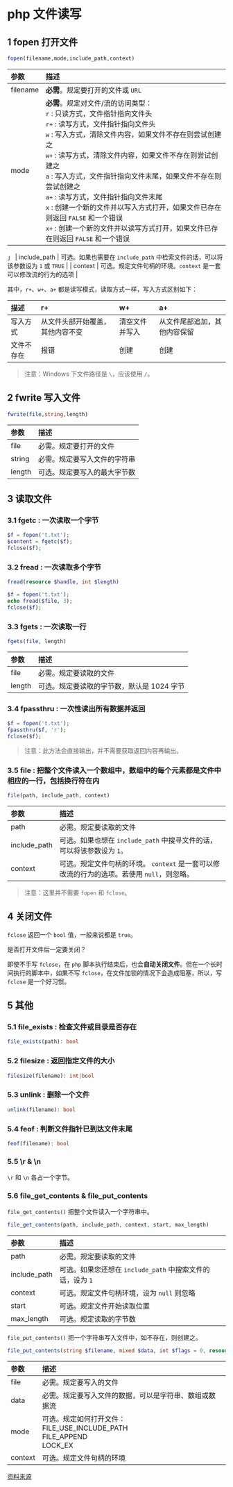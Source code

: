 # php 文件读写

## 1 fopen 打开文件

```php
fopen(filename,mode,include_path,context)
```

| 参数 | 描述 |
| :-- | :-- |
| filename | **必需**。规定要打开的文件或 `URL` |
| mode | **必需**。规定对文件/流的访问类型：<br/>`r` : 只读方式，文件指针指向文件头<br/>`r+` : 读写方式，文件指针指向文件头<br/>`w` : 写入方式，清除文件内容，如果文件不存在则尝试创建之<br/>`w+` : 读写方式，清除文件内容，如果文件不存在则尝试创建之<br/>`a` : 写入方式，文件指针指向文件末尾，如果文件不存在则尝试创建之<br/>`a+` : 读写方式，文件指针指向文件末尾<br/>`x` : 创建一个新的文件并以写入方式打开，如果文件已存在则返回 `FALSE` 和一个错误<br/>`x+` : 创建一个新的文件并以读写方式打开，如果文件已存在则返回 `FALSE` 和一个错误 |
」
| include_path | 可选。如果也需要在 `include_path` 中检索文件的话，可以将该参数设为 `1` 或 `TRUE` |
| context | 可选。规定文件句柄的环境。`context` 是一套可以修改流的行为的选项 |

其中，`r+`、`w+`、`a+` 都是读写模式，读取方式一样，写入方式区别如下：

| 描述 | r+ | w+ | a+ |
| :-- | :-- | :-- | :-- |
| 写入方式 | 从文件头部开始覆盖，其他内容不变 | 清空文件并写入 | 从文件尾部追加，其他内容保留 |
| 文件不存在 | 报错 | 创建 | 创建 |

> 注意：Windows 下文件路径是 `\`，应该使用 `/`。

## 2 fwrite 写入文件

```php
fwrite(file,string,length)
```

| 参数 | 描述 |
| :-- | :-- |
| file | 必需。规定要打开的文件 |
| string | 必需。规定要写入文件的字符串 |
| length | 可选。规定要写入的最大字节数 |

## 3 读取文件

### 3.1 fgetc : 一次读取一个字节

```php
$f = fopen('t.txt');
$content = fgetc($f);
fclose($f);
```

### 3.2 fread : 一次读取多个字节

```php
fread(resource $handle, int $length)
```

```php
$f = fopen('t.txt');
echo fread($file, 3);
fclose($f);
```

### 3.3 fgets : 一次读取一行

```php
fgets(file, length)
```

| 参数 | 描述 |
| :-- | :-- |
| file | 必需。规定要读取的文件 |
| length | 可选。规定要读取的字节数，默认是 1024 字节 |

### 3.4 fpassthru : 一次性读出所有数据并返回

```php
$f = fopen('t.txt');
fpassthru($f, 'r');
fclose($f);
```

> 注意：此方法会直接输出，并不需要获取返回内容再输出。

### 3.5 file : 把整个文件读入一个数组中，数组中的每个元素都是文件中相应的一行，包括换行符在内

```php
file(path, include_path, context)
```

| 参数 | 描述 |
| :-- | :-- |
| path | 必需。规定要读取的文件 |
| include_path | 可选。如果也想在 `include_path` 中搜寻文件的话，可以将该参数设为 `1`。 |
| context | 可选。规定文件句柄的环境。 `context` 是一套可以修改流的行为的选项。若使用 `null`，则忽略。 |

> 注意：这里并不需要 `fopen` 和 `fclose`。

## 4 关闭文件

`fclose` 返回一个 `bool` 值，一般来说都是 `true`。

是否打开文件后一定要关闭？

即使不手写 `fclose`，在 `php` 脚本执行结束后，也会**自动关闭文件**。但在一个长时间执行的脚本中，如果不写 `fclose`，在文件加锁的情况下会造成阻塞，所以，写 `fclose` 是一个好习惯。

## 5 其他

### 5.1 file_exists : 检查文件或目录是否存在

```php
file_exists(path): bool
```

### 5.2 filesize : 返回指定文件的大小

```php
filesize(filename): int|bool
```

### 5.3 unlink : 删除一个文件

```php
unlink(filename): bool
```

### 5.4 feof : 判断文件指针已到达文件末尾

```php
feof(filename): bool
```

### 5.5 \r & \n

`\r` 和 `\n` 各占一个字节。

### 5.6 file_get_contents & file_put_contents

`file_get_contents()` 把整个文件读入一个字符串中。

```php
file_get_contents(path, include_path, context, start, max_length)
```

| 参数 | 描述 |
| :-- | :-- |
| path | 必需。规定要读取的文件 |
| include_path | 可选。如果您还想在 `include_path` 中搜索文件的话，设为 `1` |
| context | 可选。规定文件句柄环境，设为 `null` 则忽略 |
| start | 可选。规定文件开始读取位置 |
| max_length | 可选。规定读取的字节数 |

`file_put_contents()` 把一个字符串写入文件中，如不存在，则创建之。

```php
file_put_contents(string $filename, mixed $data, int $flags = 0, resource $context)
```

| 参数 | 描述 |
| :-- | :-- |
| file | 必需。规定要写入的文件 |
| data | 必需。规定要写入文件的数据，可以是字符串、数组或数据流 |
| mode | 可选。规定如何打开文件：<br/> FILE_USE_INCLUDE_PATH <br/> FILE_APPEND <br/> LOCK_EX |
| context | 可选。规定文件句柄的环境 |

[资料来源](https://www.runoob.com/php/php-ref-filesystem.html)
